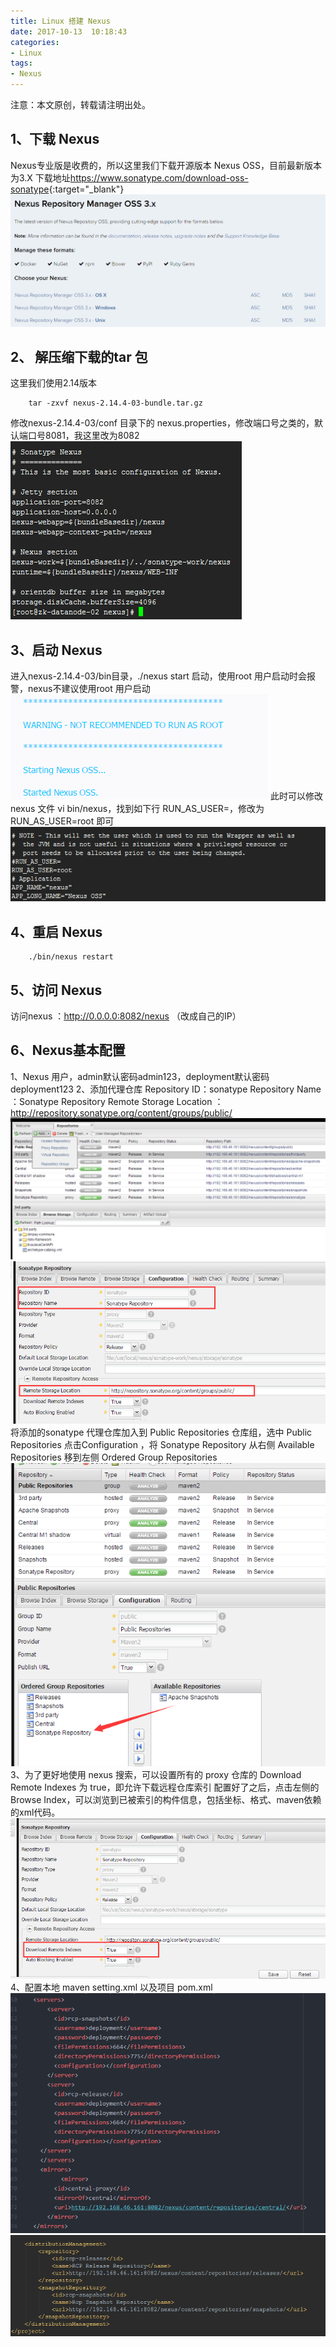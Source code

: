 ```yaml
---
title: Linux 搭建 Nexus
date: 2017-10-13  10:18:43
categories:
- Linux
tags:
- Nexus
---
```


注意：本文原创，转载请注明出处。

## 1、下载 Nexus
Nexus专业版是收费的，所以这里我们下载开源版本 Nexus OSS，目前最新版本为3.X
下载地址<https://www.sonatype.com/download-oss-sonatype>{:target="_blank"}
![plot of chunk nexus_info](/images/nexus_info.png)
<!-- more -->
## 2、	解压缩下载的tar 包
这里我们使用2.14版本
```she&#39;ll
    tar -zxvf nexus-2.14.4-03-bundle.tar.gz
```
修改nexus-2.14.4-03/conf 目录下的 nexus.properties，修改端口号之类的，默认端口号8081，我这里改为8082
![plot of chunk nexus_config1](/images/nexus_config1.png)

## 3、启动 Nexus
进入nexus-2.14.4-03/bin目录，./nexus start 启动，使用root 用户启动时会报警，nexus不建议使用root 用户启动
![plot of chunk nexus_config2](/images/nexus_config2.png)
此时可以修改 nexus 文件 vi bin/nexus，找到如下行 RUN_AS_USER=，修改为RUN_AS_USER=root 即可
![plot of chunk nexus_config3](/images/nexus_config3.png)

## 4、重启 Nexus
```she&#39;ll
    ./bin/nexus restart
```

## 5、访问 Nexus
访问nexus ：http://0.0.0.0:8082/nexus （改成自己的IP）

## 6、Nexus基本配置
1、Nexus 用户，admin默认密码admin123，deployment默认密码deployment123
2、添加代理仓库
Repository ID：sonatype
Repository Name ：Sonatype Repository
Remote Storage Location ：http://repository.sonatype.org/content/groups/public/
![plot of chunk nexus_config4](/images/nexus_config4.png)
![plot of chunk nexus_config5](/images/nexus_config5.png)
将添加的sonatype 代理仓库加入到 Public Repositories 仓库组，选中 Public Repositories 点击Configuration ，将 Sonatype Repository 从右侧 Available Repositories 移到左侧 Ordered Group Repositories
![plot of chunk nexus_config6](/images/nexus_config6.png)
3、为了更好地使用 nexus 搜索，可以设置所有的 proxy 仓库的 Download Remote Indexes 为 true，即允许下载远程仓库索引
配置好了之后，点击左侧的 Browse Index，可以浏览到已被索引的构件信息，包括坐标、格式、maven依赖的xml代码。
![plot of chunk nexus_config7](/images/nexus_config7.png)
4、配置本地 maven setting.xml 以及项目 pom.xml
![plot of chunk nexus_config8](/images/nexus_config8.png)
![plot of chunk nexus_config9](/images/nexus_config9.png)
